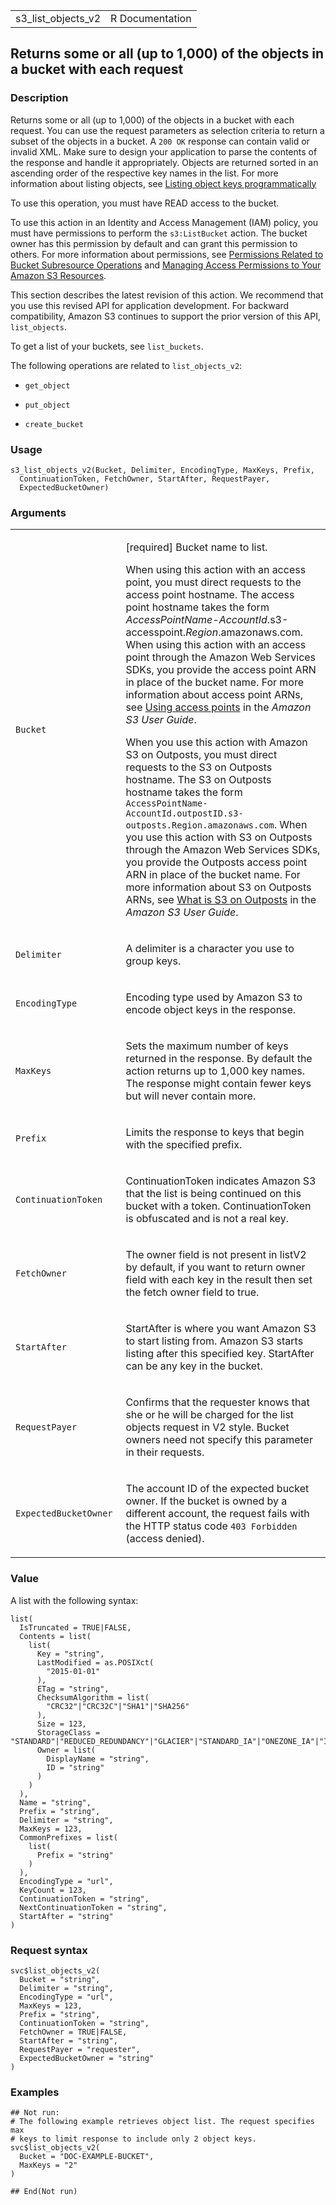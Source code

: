 <table style="width: 100%;">
<tbody>
<tr class="odd">
<td>s3_list_objects_v2</td>
<td style="text-align: right;">R Documentation</td>
</tr>
</tbody>
</table>

## Returns some or all (up to 1,000) of the objects in a bucket with each request

### Description

Returns some or all (up to 1,000) of the objects in a bucket with each
request. You can use the request parameters as selection criteria to
return a subset of the objects in a bucket. A `⁠200 OK⁠` response can
contain valid or invalid XML. Make sure to design your application to
parse the contents of the response and handle it appropriately. Objects
are returned sorted in an ascending order of the respective key names in
the list. For more information about listing objects, see [Listing
object keys
programmatically](https://docs.aws.amazon.com/AmazonS3/latest/userguide/ListingKeysUsingAPIs.html)

To use this operation, you must have READ access to the bucket.

To use this action in an Identity and Access Management (IAM) policy,
you must have permissions to perform the `s3:ListBucket` action. The
bucket owner has this permission by default and can grant this
permission to others. For more information about permissions, see
[Permissions Related to Bucket Subresource
Operations](https://docs.aws.amazon.com/AmazonS3/latest/userguide/using-with-s3-actions.html#using-with-s3-actions-related-to-bucket-subresources)
and [Managing Access Permissions to Your Amazon S3
Resources](https://docs.aws.amazon.com/AmazonS3/latest/userguide/s3-access-control.html).

This section describes the latest revision of this action. We recommend
that you use this revised API for application development. For backward
compatibility, Amazon S3 continues to support the prior version of this
API, `list_objects`.

To get a list of your buckets, see `list_buckets`.

The following operations are related to `list_objects_v2`:

-   `get_object`

-   `put_object`

-   `create_bucket`

### Usage

    s3_list_objects_v2(Bucket, Delimiter, EncodingType, MaxKeys, Prefix,
      ContinuationToken, FetchOwner, StartAfter, RequestPayer,
      ExpectedBucketOwner)

### Arguments

<table>
<colgroup>
<col style="width: 35%" />
<col style="width: 65%" />
</colgroup>
<tbody>
<tr class="odd">
<td><code id="s3_list_objects_v2_:_Bucket">Bucket</code></td>
<td><p>[required] Bucket name to list.</p>
<p>When using this action with an access point, you must direct requests
to the access point hostname. The access point hostname takes the form
<em>AccessPointName</em>-<em>AccountId</em>.s3-accesspoint.<em>Region</em>.amazonaws.com.
When using this action with an access point through the Amazon Web
Services SDKs, you provide the access point ARN in place of the bucket
name. For more information about access point ARNs, see <a
href="https://docs.aws.amazon.com/AmazonS3/latest/userguide/using-access-points.html">Using
access points</a> in the <em>Amazon S3 User Guide</em>.</p>
<p>When you use this action with Amazon S3 on Outposts, you must direct
requests to the S3 on Outposts hostname. The S3 on Outposts hostname
takes the form
<code> AccessPointName-AccountId.outpostID.s3-outposts.Region.amazonaws.com</code>.
When you use this action with S3 on Outposts through the Amazon Web
Services SDKs, you provide the Outposts access point ARN in place of the
bucket name. For more information about S3 on Outposts ARNs, see <a
href="https://docs.aws.amazon.com/AmazonS3/latest/userguide/S3onOutposts.html">What
is S3 on Outposts</a> in the <em>Amazon S3 User Guide</em>.</p></td>
</tr>
<tr class="even">
<td><code id="s3_list_objects_v2_:_Delimiter">Delimiter</code></td>
<td><p>A delimiter is a character you use to group keys.</p></td>
</tr>
<tr class="odd">
<td><code
id="s3_list_objects_v2_:_EncodingType">EncodingType</code></td>
<td><p>Encoding type used by Amazon S3 to encode object keys in the
response.</p></td>
</tr>
<tr class="even">
<td><code id="s3_list_objects_v2_:_MaxKeys">MaxKeys</code></td>
<td><p>Sets the maximum number of keys returned in the response. By
default the action returns up to 1,000 key names. The response might
contain fewer keys but will never contain more.</p></td>
</tr>
<tr class="odd">
<td><code id="s3_list_objects_v2_:_Prefix">Prefix</code></td>
<td><p>Limits the response to keys that begin with the specified
prefix.</p></td>
</tr>
<tr class="even">
<td><code
id="s3_list_objects_v2_:_ContinuationToken">ContinuationToken</code></td>
<td><p>ContinuationToken indicates Amazon S3 that the list is being
continued on this bucket with a token. ContinuationToken is obfuscated
and is not a real key.</p></td>
</tr>
<tr class="odd">
<td><code id="s3_list_objects_v2_:_FetchOwner">FetchOwner</code></td>
<td><p>The owner field is not present in listV2 by default, if you want
to return owner field with each key in the result then set the fetch
owner field to true.</p></td>
</tr>
<tr class="even">
<td><code id="s3_list_objects_v2_:_StartAfter">StartAfter</code></td>
<td><p>StartAfter is where you want Amazon S3 to start listing from.
Amazon S3 starts listing after this specified key. StartAfter can be any
key in the bucket.</p></td>
</tr>
<tr class="odd">
<td><code
id="s3_list_objects_v2_:_RequestPayer">RequestPayer</code></td>
<td><p>Confirms that the requester knows that she or he will be charged
for the list objects request in V2 style. Bucket owners need not specify
this parameter in their requests.</p></td>
</tr>
<tr class="even">
<td><code
id="s3_list_objects_v2_:_ExpectedBucketOwner">ExpectedBucketOwner</code></td>
<td><p>The account ID of the expected bucket owner. If the bucket is
owned by a different account, the request fails with the HTTP status
code <code style="white-space: pre;">⁠403 Forbidden⁠</code> (access
denied).</p></td>
</tr>
</tbody>
</table>

### Value

A list with the following syntax:

    list(
      IsTruncated = TRUE|FALSE,
      Contents = list(
        list(
          Key = "string",
          LastModified = as.POSIXct(
            "2015-01-01"
          ),
          ETag = "string",
          ChecksumAlgorithm = list(
            "CRC32"|"CRC32C"|"SHA1"|"SHA256"
          ),
          Size = 123,
          StorageClass = "STANDARD"|"REDUCED_REDUNDANCY"|"GLACIER"|"STANDARD_IA"|"ONEZONE_IA"|"INTELLIGENT_TIERING"|"DEEP_ARCHIVE"|"OUTPOSTS"|"GLACIER_IR"|"SNOW",
          Owner = list(
            DisplayName = "string",
            ID = "string"
          )
        )
      ),
      Name = "string",
      Prefix = "string",
      Delimiter = "string",
      MaxKeys = 123,
      CommonPrefixes = list(
        list(
          Prefix = "string"
        )
      ),
      EncodingType = "url",
      KeyCount = 123,
      ContinuationToken = "string",
      NextContinuationToken = "string",
      StartAfter = "string"
    )

### Request syntax

    svc$list_objects_v2(
      Bucket = "string",
      Delimiter = "string",
      EncodingType = "url",
      MaxKeys = 123,
      Prefix = "string",
      ContinuationToken = "string",
      FetchOwner = TRUE|FALSE,
      StartAfter = "string",
      RequestPayer = "requester",
      ExpectedBucketOwner = "string"
    )

### Examples

    ## Not run: 
    # The following example retrieves object list. The request specifies max
    # keys to limit response to include only 2 object keys.
    svc$list_objects_v2(
      Bucket = "DOC-EXAMPLE-BUCKET",
      MaxKeys = "2"
    )

    ## End(Not run)
